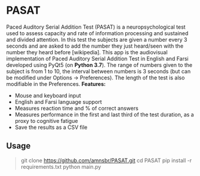# PASAT
Paced Auditory Serial Addition Test (PASAT) is a neuropsychological test used to assess capacity and rate of information processing and sustained and divided attention. In this test the subjects are given a number every 3 seconds and are asked to add the number they just heard/seen with the number they heard before [wikipedia].
This app is the audiovisual implementation of Paced Auditory Serial Addition Test in English and Farsi developed using PyQt5 (on **Python 3.7**). The range of numbers given to the subject is from 1 to 10, the interval between numbers is 3 seconds (but can be modified under Options -> Preferences). The length of the test is also modifiable in the Preferences.
**Features:**
 - Mouse and keyboard input
 - English and Farsi language support
 - Measures reaction time and % of correct answers
 - Measures performance in the first and last third of the test duration, as a proxy to cognitive fatigue
 - Save the results as a CSV file

## Usage

> git clone https://github.com/amnsbr/PASAT.git
> cd PASAT
> pip install -r requirements.txt
> python main.py
